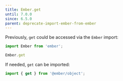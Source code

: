 ```yaml
---
title: Ember.get
until: 7.0.0
since: 6.5.0
parent: deprecate-import-ember-from-ember
---
```



Previously, `get` could be accessed via the `Ember` import:
```js
import Ember from 'ember';

Ember.get
```

If needed, `get` can be imported:
```js
import { get } from '@ember/object';
```
